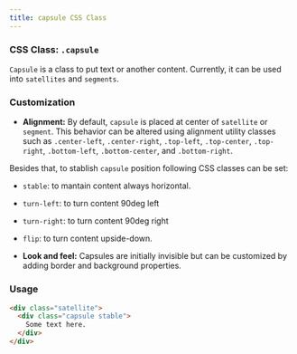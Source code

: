 ```yaml
---
title: capsule CSS Class
---
```


### CSS Class: `.capsule`

`Capsule` is a class to put text or another content. Currently, it can be used into `satellites` and `segments`.

### Customization

- **Alignment:** By default, `capsule` is placed at center of `satellite` or `segment`. This behavior can be altered using alignment utility classes such as `.center-left`, `.center-right`, `.top-left`, `.top-center`, `.top-right`, `.bottom-left`, `.bottom-center`, and `.bottom-right`.

Besides that, to stablish `capsule` position following CSS classes can be set:
  - `stable`: to mantain content always horizontal. 
  - `turn-left`: to turn content 90deg left
  - `turn-right`: to turn content 90deg right
  - `flip`: to turn content upside-down.

- **Look and feel:** Capsules are initially invisible but can be customized by adding border and background properties.

### Usage

```html
<div class="satellite">
  <div class="capsule stable">
    Some text here.
  </div>
</div> 
```
